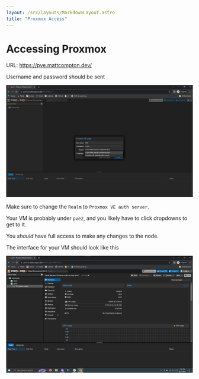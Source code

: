 ```yaml
---
layout: /src/layouts/MarkdownLayout.astro
title: "Proxmox Access"
---
```

# Accessing Proxmox

URL: https://pve.mattcompton.dev/

Username and password should be sent

![pve credentials page](/public/images/pve_login.png)

Make sure to change the `Realm` to `Proxmox VE auth server`.

Your VM is probably under `pve2`, and you likely have to click dropdowns to get to it.

You *should* have full access to make any changes to the node.

The interface for your VM should look like this

![pve vm view](/public/images/pve_vm_view.png)